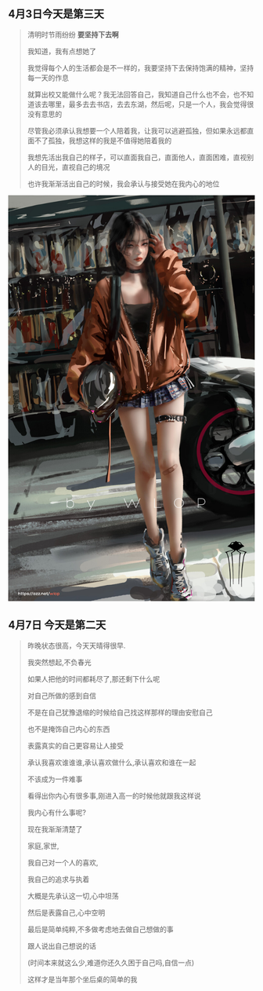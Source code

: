 ##  4月3日今天是第三天     



> 清明时节雨纷纷   **要坚持下去啊**   
>
> 我知道，我有点想她了
>
> 我觉得每个人的生活都会是不一样的，我要坚持下去保持饱满的精神，坚持每一天的作息
>
> 就算出校又能做什么呢？我无法回答自己，我知道自己什么也不会，也不知道该去哪里，最多去去书店，去去东湖，然后呢，只是一个人，我会觉得很没有意思的
>
> 尽管我必须承认我想要一个人陪着我，让我可以逃避孤独，但如果永远都直面不了孤独，我想这样的我是不值得她陪着我的
>
> 我想先活出我自己的样子，可以直面我自己，直面他人，直面困难，直视别人的目光，直视自己的境况
>
> 也许我渐渐活出自己的时候，我会承认与接受她在我内心的地位
>
> 

![image](img\ResidentSinger1.png)

## 4月7日 今天是第二天

> 昨晚状态很高，今天天晴得很早.
>
> 我突然想起,不负春光
>
> 如果人把他的时间都耗尽了,那还剩下什么呢
>
> 对自己所做的感到自信
>
> 不是在自己犹豫退缩的时候给自己找这样那样的理由安慰自己
>
> 也不是掩饰自己内心的东西
>
> 表露真实的自己更容易让人接受
>
> 承认我喜欢谁谁谁,承认喜欢做什么,承认喜欢和谁在一起
>
> 不该成为一件难事
>
> 看得出你内心有很多事,刚进入高一的时候他就跟我这样说
>
> 我内心有什么事呢?
>
> 现在我渐渐清楚了
>
> 家庭,家世,
>
> 我自己对一个人的喜欢,
>
> 我自己的追求与执着
>
> 大概是先承认这一切,心中坦荡
>
> 然后是表露自己,心中空明
>
> 最后是简单纯粹,不多做考虑地去做自己想做的事
>
> 跟人说出自己想说的话
>
> (时间本来就这么少,难道你还久久困于自己吗,自信一点)
>
> 这样才是当年那个坐后桌的简单的我
